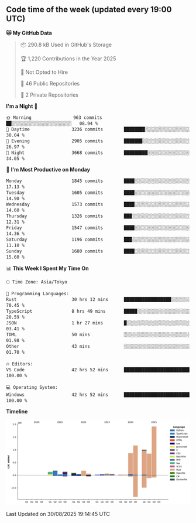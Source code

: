 ## Code time of the week (updated every 19:00 UTC)

<!--START_SECTION:waka-->
**🐱 My GitHub Data** 

> 📦 290.8 kB Used in GitHub's Storage 
 > 
> 🏆 1,220 Contributions in the Year 2025
 > 
> 🚫 Not Opted to Hire
 > 
> 📜 46 Public Repositories 
 > 
> 🔑 2 Private Repositories 
 > 
**I'm a Night 🦉** 

```text
🌞 Morning                963 commits         ██░░░░░░░░░░░░░░░░░░░░░░░   08.94 % 
🌆 Daytime                3236 commits        ████████░░░░░░░░░░░░░░░░░   30.04 % 
🌃 Evening                2905 commits        ███████░░░░░░░░░░░░░░░░░░   26.97 % 
🌙 Night                  3668 commits        █████████░░░░░░░░░░░░░░░░   34.05 % 
```
📅 **I'm Most Productive on Monday** 

```text
Monday                   1845 commits        ████░░░░░░░░░░░░░░░░░░░░░   17.13 % 
Tuesday                  1605 commits        ████░░░░░░░░░░░░░░░░░░░░░   14.90 % 
Wednesday                1573 commits        ████░░░░░░░░░░░░░░░░░░░░░   14.60 % 
Thursday                 1326 commits        ███░░░░░░░░░░░░░░░░░░░░░░   12.31 % 
Friday                   1547 commits        ████░░░░░░░░░░░░░░░░░░░░░   14.36 % 
Saturday                 1196 commits        ███░░░░░░░░░░░░░░░░░░░░░░   11.10 % 
Sunday                   1680 commits        ████░░░░░░░░░░░░░░░░░░░░░   15.60 % 
```


📊 **This Week I Spent My Time On** 

```text
🕑︎ Time Zone: Asia/Tokyo

💬 Programming Languages: 
Rust                     30 hrs 12 mins      ██████████████████░░░░░░░   70.45 % 
TypeScript               8 hrs 49 mins       █████░░░░░░░░░░░░░░░░░░░░   20.59 % 
JSON                     1 hr 27 mins        █░░░░░░░░░░░░░░░░░░░░░░░░   03.41 % 
TOML                     50 mins             ░░░░░░░░░░░░░░░░░░░░░░░░░   01.98 % 
Other                    43 mins             ░░░░░░░░░░░░░░░░░░░░░░░░░   01.70 % 

🔥 Editors: 
VS Code                  42 hrs 52 mins      █████████████████████████   100.00 % 

💻 Operating System: 
Windows                  42 hrs 52 mins      █████████████████████████   100.00 % 
```

**Timeline**

![Lines of Code chart](https://raw.githubusercontent.com/SARDONYX-sard/SARDONYX-sard/main/assets/bar_graph.png)


 Last Updated on 30/08/2025 19:14:45 UTC
<!--END_SECTION:waka-->